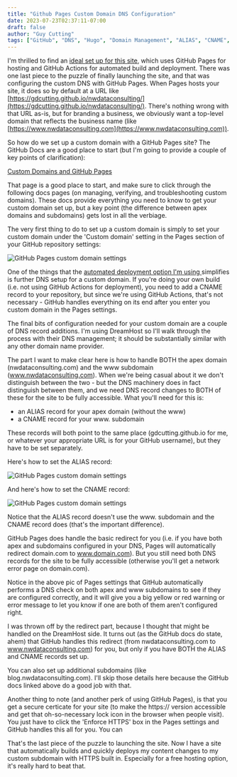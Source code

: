 ```yaml
---
title: "Github Pages Custom Domain DNS Configuration"
date: 2023-07-23T02:37:11-07:00
draft: false
author: "Guy Cutting"
tags: ["GitHub", "DNS", "Hugo", "Domain Management", "ALIAS", "CNAME", "Web", "Cloud"]
---
```


I'm thrilled to find an [ideal set up for this site](../automated-deployment-githubpages-hugo), which uses GitHub Pages for hosting and GitHub Actions for automated build and deployment. There was one last piece to the puzzle of finally launching the site, and that was configuring the custom DNS with GitHub Pages. When Pages hosts your site, it does so by default at a URL like [https://gdcutting.github.io/nwdataconsulting/](https://gdcutting.github.io/nwdataconsulting/). There's nothing wrong with that URL as-is, but for branding a business, we obviously want a top-level domain that reflects the business name (like [https://www.nwdataconsulting.com](https://www.nwdataconsulting.com)).

So how do we set up a custom domain with a GitHub Pages site? The GitHub Docs are a good place to start (but I'm going to provide a couple of key points of clarification):

[Custom Domains and GitHub Pages](https://docs.github.com/en/pages/configuring-a-custom-domain-for-your-github-pages-site/about-custom-domains-and-github-pages)

That page is a good place to start, and make sure to click through the following docs pages (on managing, verifying, and troubleshooting custom domains). These docs provide everything you need to know to get your custom domain set up, but a key point (the difference between apex domains and subdomains) gets lost in all the verbiage.

The very first thing to do to set up a custom domain is simply to set your custom domain under the 'Custom domain' setting in the Pages section of your GitHub repository settings:

![GitHub Pages custom domain settings](/github-pages-custom-domain.png)

One of the things that the [automated deployment option I'm using ](../automated-deployment-githubpages-hugo) simplifies is further DNS setup for a custom domain. If you're doing your own build (i.e. not using GitHub Actions for deployment), you need to add a CNAME record to your repository, but since we're using GitHub Actions, that's not necessary - GitHub handles everything on its end after you enter you custom domain in the Pages settings. 

The final bits of configuration needed for your custom domain are a couple of DNS record additions. I'm using DreamHost so I'll walk through the process with their DNS management; it should be substantially similar with any other domain name provider. 

The part I want to make clear here is how to handle BOTH the apex domain (nwdataconsulting.com) and the www subdomain (www.nwdataconsulting.com). When we're being casual about it we don't distinguish between the two - but the DNS machinery does in fact distinguish between them, and we need DNS record changes to BOTH of these for the site to be fully accessible. What you'll need for this is:

- an ALIAS record for your apex domain (without the www)
- a CNAME record for your www. subdomain

These records will both point to the same place (gdcutting.github.io for me, or whatever your appropriate URL is for your GitHub username), but they have to be set separately.

Here's how to set the ALIAS record:

![GitHub Pages custom domain settings](/dreamhost-dns-alias-record.png)

And here's how to set the CNAME record:

![GitHub Pages custom domain settings](/dreamhost-dns-cname-record.png)

Notice that the ALIAS record doesn't use the www. subdomain and the CNAME record does (that's the important difference).

GitHub Pages does handle the basic redirect for you (i.e. if you have both apex and subdomains configured in your DNS, Pages will automatically redirect domain.com to www.domain.com). But you still need both DNS records for the site to be fully accessible (otherwise you'll get a network error page on domain.com).

Notice in the above pic of Pages settings that GitHub automatically performs a DNS check on both apex and www subdomains to see if they are configured correctly, and it will give you a big yellow or red warning or error message to let you know if one are both of them aren't configured right.

I was thrown off by the redirect part, because I thought that might be handled on the DreamHost side. It turns out (as the GitHub docs do state, ahem) that GitHub handles this redirect (from nwdataconsulting.com to www.nwdataconsulting.com) for you, but only if you have BOTH the ALIAS and CNAME records set up. 

You can also set up additional subdomains (like blog.nwdataconsulting.com). I'll skip those details here because the GitHub docs linked above do a good job with that. 

Another thing to note (and another perk of using GitHub Pages), is that you get a secure certicate for your site (to make the https:// version accessible and get that oh-so-necessary lock icon in the browser when people visit). You just have to click the 'Enforce HTTPS' box in the Pages settings and GitHub handles this all for you. You can

That's the last piece of the puzzle to launching the site. Now I have a site that automatically builds and quickly deploys my content changes to my custom subdomain with HTTPS built in. Especially for a free hosting option, it's really hard to beat that. 